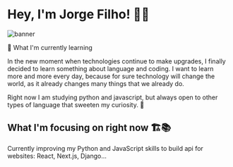 # Hey, I'm Jorge Filho! :wave::purple_heart: 
<img src="https://user-images.githubusercontent.com/83745669/117478811-fe545800-af35-11eb-92d5-8febd6ce72ed.png" alt="banner">

🌱 What I'm currently learning

In the new moment when technologies continue to make upgrades, I finally decided to learn something about language and coding. I want to learn more and more every day, because for sure technology will change the world, as it already changes many things that we already do.

Right now I am studying python and javascript, but always open to other types of language that sweeten my curiosity. :brain:

## What I'm focusing on right now :building_construction::books:

Currently improving my Python and JavaScript skills to build api for websites: React, Next.js, Django...
